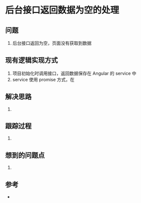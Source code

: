 后台接口返回数据为空的处理
==========

## 问题
1. 后台接口返回为空，页面没有获取到数据

## 现有逻辑实现方式
1. 项目初始化时调用接口，返回数据保存在 Angular 的 service 中
2. service 使用 promise 方式，在

## 解决思路
1. 

## 跟踪过程
1. 

## 想到的问题点
1. 

## 参考
* 
